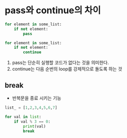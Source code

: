 # pass와 continue의 차이

```python
for element in some_list:
    if not element:
        pass

for element in some_list:
    if not element:
        continue

```

1. pass는 단순히 실행할 코드가 없다는 것을 의미한다.
2. continue는 다음 순번의 loop를 강제적으로 돌도록 하는 것

## break
- 반복문을 종료 시키는 기능

```python
list_ = [1,2,3,4,5,6,7]

for val in list:
    if val % 3 == 0:
        print(val)
        break

```